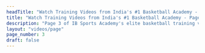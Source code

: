 ```yaml
---
headTitle: "Watch Training Videos from India's #1 Basketball Academy - Page 3 | IB Sports Academy"
title: "Watch Training Videos from India's #1 Basketball Academy - Page 3 | IB Sports Academy"
description: "Page 3 of IB Sports Academy's elite basketball training videos. Learn NBA-level drills, youth coaching tips, and real game action from India's top basketball academy | Delhi's best basketball academy."
layout: "videos/page"
page_number: 3
draft: false
---
```

